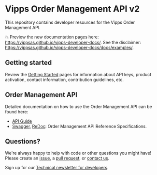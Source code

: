 <!-- START_METADATA
---
title: Introduction
sidebar_position: 1
---
END_METADATA -->

# Vipps Order Management API v2

This repository contains developer resources for the Vipps Order Management API. 

<!-- START_COMMENT -->

💥 Preview the new documentation pages here: <https://vippsas.github.io/vipps-developer-docs/>.
See the disclaimer: <https://vippsas.github.io/vipps-developer-docs/docs/examples/>.

<!-- END_COMMENT -->

## Getting started

Review the [Getting Started](https://github.com/vippsas/vipps-developers/blob/master/vipps-getting-started.md) pages for information about API keys, product activation, contact information, contribution guidelines, etc.

## Order Management API

Detailed documentation on how to use the Order Management API can be found here:

* [API Guide](vipps-order-management-api.md)
* [Swagger](https://vippsas.github.io/vipps-order-management-api/), [ReDoc](https://vippsas.github.io/vipps-developer-docs/api/order-management): Order Management API Reference Specifications.


## Questions?

We're always happy to help with code or other questions you might have!
Please create an [issue](https://github.com/vippsas/vipps-ecom-api/issues),
a [pull request](https://github.com/vippsas/vipps-ecom-api/pulls),
or [contact us](https://github.com/vippsas/vipps-developers/blob/master/contact.md).

Sign up for our [Technical newsletter for developers](https://github.com/vippsas/vipps-developers/tree/master/newsletters).
